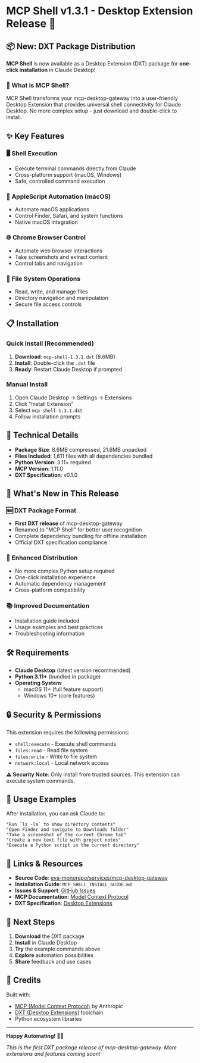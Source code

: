 # MCP Shell v1.3.1 - Desktop Extension Release 🚀

## 📦 New: DXT Package Distribution

**MCP Shell** is now available as a Desktop Extension (DXT) package for **one-click installation** in Claude Desktop!

### 🎯 What is MCP Shell?

MCP Shell transforms your mcp-desktop-gateway into a user-friendly Desktop Extension that provides universal shell connectivity for Claude Desktop. No more complex setup - just download and double-click to install.

## ✨ Key Features

### 🖥️ **Shell Execution** 
- Execute terminal commands directly from Claude
- Cross-platform support (macOS, Windows)
- Safe, controlled command execution

### 🍎 **AppleScript Automation** (macOS)
- Automate macOS applications
- Control Finder, Safari, and system functions
- Native macOS integration

### 🌐 **Chrome Browser Control**
- Automate web browser interactions
- Take screenshots and extract content
- Control tabs and navigation

### 📁 **File System Operations**
- Read, write, and manage files
- Directory navigation and manipulation
- Secure file access controls

## 📋 Installation

### Quick Install (Recommended)
1. **Download**: `mcp-shell-1.3.1.dxt` (8.6MB)
2. **Install**: Double-click the `.dxt` file
3. **Ready**: Restart Claude Desktop if prompted

### Manual Install
1. Open Claude Desktop → Settings → Extensions
2. Click "Install Extension"
3. Select `mcp-shell-1.3.1.dxt`
4. Follow installation prompts

## 🔧 Technical Details

- **Package Size**: 8.6MB compressed, 21.6MB unpacked
- **Files Included**: 1,611 files with all dependencies bundled
- **Python Version**: 3.11+ required
- **MCP Version**: 1.11.0
- **DXT Specification**: v0.1.0

## 🎉 What's New in This Release

### 🆕 DXT Package Format
- **First DXT release** of mcp-desktop-gateway
- Renamed to "MCP Shell" for better user recognition
- Complete dependency bundling for offline installation
- Official DXT specification compliance

### 🔄 Enhanced Distribution
- No more complex Python setup required
- One-click installation experience
- Automatic dependency management
- Cross-platform compatibility

### 📚 Improved Documentation
- Installation guide included
- Usage examples and best practices
- Troubleshooting information

## 🛠️ Requirements

- **Claude Desktop** (latest version recommended)
- **Python 3.11+** (bundled in package)
- **Operating System**: 
  - macOS 11+ (full feature support)
  - Windows 10+ (core features)

## 🔒 Security & Permissions

This extension requires the following permissions:
- `shell:execute` - Execute shell commands
- `files:read` - Read file system
- `files:write` - Write to file system  
- `network:local` - Local network access

**⚠️ Security Note**: Only install from trusted sources. This extension can execute system commands.

## 📖 Usage Examples

After installation, you can ask Claude to:

```
"Run `ls -la` to show directory contents"
"Open Finder and navigate to Downloads folder"  
"Take a screenshot of the current Chrome tab"
"Create a new text file with project notes"
"Execute a Python script in the current directory"
```

## 🔗 Links & Resources

- **Source Code**: [eva-monorepo/services/mcp-desktop-gateway](https://github.com/bobmatnyc/eva-monorepo/tree/main/services/mcp-desktop-gateway)
- **Installation Guide**: `MCP_SHELL_INSTALL_GUIDE.md`
- **Issues & Support**: [GitHub Issues](https://github.com/bobmatnyc/eva-monorepo/issues)
- **MCP Documentation**: [Model Context Protocol](https://mcp.so/)
- **DXT Specification**: [Desktop Extensions](https://github.com/anthropics/dxt)

## 🎯 Next Steps

1. **Download** the DXT package
2. **Install** in Claude Desktop
3. **Try** the example commands above
4. **Explore** automation possibilities
5. **Share** feedback and use cases

## 🙏 Credits

Built with:
- [MCP (Model Context Protocol)](https://mcp.so/) by Anthropic
- [DXT (Desktop Extensions)](https://github.com/anthropics/dxt) toolchain
- Python ecosystem libraries

---

**Happy Automating! 🤖✨**

*This is the first DXT package release of mcp-desktop-gateway. More extensions and features coming soon!*